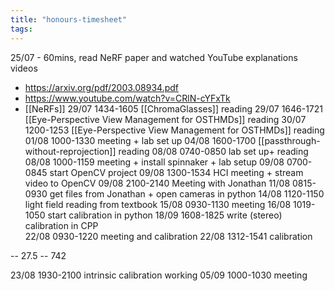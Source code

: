 ```yaml
---
title: "honours-timesheet"
tags: 
---
```


25/07 - 60mins, read NeRF paper and watched YouTube explanations videos
- https://arxiv.org/pdf/2003.08934.pdf
- https://www.youtube.com/watch?v=CRlN-cYFxTk
- [[NeRFs]]
29/07 1434-1605 [[ChromaGlasses]] reading
29/07 1646-1721 [[Eye-Perspective View Management for OSTHMDs]] reading
30/07 1200-1253 [[Eye-Perspective View Management for OSTHMDs]] reading
01/08 1000-1330 meeting + lab set up
04/08 1600-1700 [[passthrough-without-reprojection]] reading
08/08 0740-0850 lab set up+ reading
08/08 1000-1159 meeting + install spinnaker + lab setup
09/08 0700-0845 start OpenCV project
09/08 1300-1534  HCI meeting + stream video to OpenCV
09/08 2100-2140 Meeting with Jonathan
11/08 0815-0930 get files from Jonathan + open cameras in python
14/08 1120-1150 light field reading from textbook
15/08 0930-1130 meeting
16/08 1019-1050 start calibration in python
18/09 1608-1825 write (stereo) calibration in CPP\
22/08 0930-1220 meeting and calibration
22/08 1312-1541 calibration

-- 27.5 -- 742

23/08 1930-2100 intrinsic calibration working
05/09 1000-1030 meeting


 

